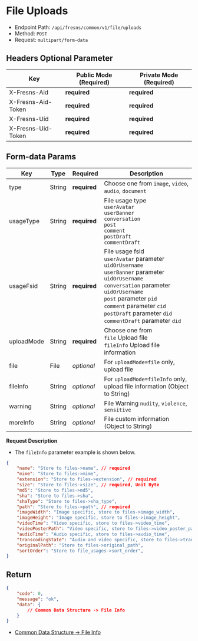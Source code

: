 # File Uploads

- Endpoint Path: `/api/fresns/common/v1/file/uploads`
- Method: `POST`
- Request: `multipart/form-data`

## Headers Optional Parameter

| Key | Public Mode (Required) | Private Mode (Required) |
| --- | --- | --- |
| X-Fresns-Aid | **required** | **required** |
| X-Fresns-Aid-Token | **required** | **required** |
| X-Fresns-Uid | **required** | **required** |
| X-Fresns-Uid-Token | **required** | **required** |

## Form-data Params

| Key | Type | Required | Description |
| --- | --- | --- | --- |
| type | String | **required** | Choose one from `image`, `video`, `audio`, `document` |
| usageType | String | **required** | File usage type<br>`userAvatar`<br>`userBanner`<br>`conversation`<br>`post`<br>`comment`<br>`postDraft`<br>`commentDraft` |
| usageFsid | String | **required** | File usage fsid<br>`userAvatar` parameter `uidOrUsername`<br>`userBanner` parameter `uidOrUsername`<br>`conversation` parameter `uidOrUsername`<br>`post` parameter `pid`<br>`comment` parameter `cid`<br>`postDraft` parameter `did`<br>`commentDraft` parameter `did` |
| uploadMode | String | **required** | Choose one from<br>`file` Upload file<br>`fileInfo` Upload file information |
| file | File | *optional* | For `uploadMode=file` only, upload file |
| fileInfo | String | *optional* | For `uploadMode=fileInfo` only, upload file information (Object to String) |
| warning | String | *optional* | File Warning `nudity`, `violence`, `sensitive` |
| moreInfo | String | *optional* | File custom information (Object to String) |

**Request Description**

- The `fileInfo` parameter example is shown below.

```json
{
    "name": "Store to files->name", // required
    "mime": "Store to files->mime",
    "extension": "Store to files->extension", // required
    "size": "Store to files->size", // required, Unit Byte
    "md5": "Store to files->md5",
    "sha": "Store to files->sha",
    "shaType": "Store to files->sha_type",
    "path": "Store to files->path", // required
    "imageWidth": "Image specific, store to files->image_width",
    "imageHeight": "Image specific, store to files->image_height",
    "videoTime": "Video specific, store to files->video_time",
    "videoPosterPath": "Video specific, store to files->video_poster_path",
    "audioTime": "Audio specific, store to files->audio_time",
    "transcodingState": "Audio and video specific, store to files->transcoding_state",
    "originalPath": "Store to files->original_path",
    "sortOrder": "Store to file_usages->sort_order",
}
```

## Return

```json
{
    "code": 0,
    "message": "ok",
    "data": {
        // Common Data Structure -> File Info
    }
}
```

- [Common Data Structure -> File Info](../../reference/data/file.md)
